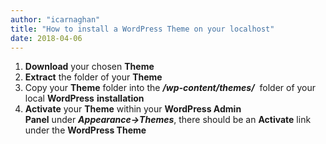 ```yaml
---
author: "icarnaghan"
title: "How to install a WordPress Theme on your localhost"
date: 2018-04-06
---
```


1. **Download** your chosen **Theme**
2. **Extract** the folder of your **Theme**
3. Copy your **Theme** folder into the **_/wp-content/themes/_**  folder of your local **WordPress** **installation**
4. **Activate** your **Theme** within your **WordPress Admin Panel** under _**Appearance->Themes**_, there should be an **Activate** link under the **WordPress Theme**
